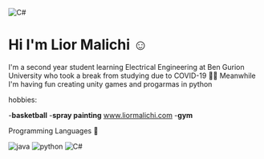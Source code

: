 ![C#](https://user-images.githubusercontent.com/63522056/117113281-eb555280-ad92-11eb-83fa-e484b49adb9c.png)
# Hi I'm Lior Malichi :relaxed:
I'm  a second year student learning Electrical Engineering at Ben Gurion University who took a break from studying due to COVID-19 :man_student:
Meanwhile I'm having fun creating unity games and progarmas in python

hobbies:

-**basketball** 
-**spray painting** www.liormalichi.com
-**gym**

Programming Languages :love_you_gesture:


![java](https://user-images.githubusercontent.com/63522056/117112921-741fbe80-ad92-11eb-96ef-456f7eff791a.png)
![python](https://user-images.githubusercontent.com/63522056/117112947-7c77f980-ad92-11eb-9a0a-083c7ea9ab0e.png)
![C#](https://user-images.githubusercontent.com/63522056/117113299-f1e3ca00-ad92-11eb-8a14-fb7bacd2c2a2.png)
